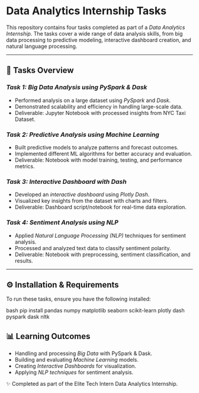 # Data Analytics Internship Tasks

This repository contains four tasks completed as part of a *Data Analytics Internship*. The tasks cover a wide range of data analysis skills, from big data processing to predictive modeling, interactive dashboard creation, and natural language processing.

---

## 📌 Tasks Overview

### *Task 1: Big Data Analysis using PySpark & Dask*
- Performed analysis on a large dataset using *PySpark* and *Dask*.
- Demonstrated scalability and efficiency in handling large-scale data.
- Deliverable: Jupyter Notebook with processed insights from NYC Taxi Dataset.

### *Task 2: Predictive Analysis using Machine Learning*
- Built predictive models to analyze patterns and forecast outcomes.
- Implemented different ML algorithms for better accuracy and evaluation.
- Deliverable: Notebook with model training, testing, and performance metrics.

### *Task 3: Interactive Dashboard with Dash*
- Developed an *interactive dashboard* using *Plotly Dash*.
- Visualized key insights from the dataset with charts and filters.
- Deliverable: Dashboard script/notebook for real-time data exploration.

### *Task 4: Sentiment Analysis using NLP*
- Applied *Natural Language Processing (NLP)* techniques for sentiment analysis.
- Processed and analyzed text data to classify sentiment polarity.
- Deliverable: Notebook with preprocessing, sentiment classification, and results.

---

## ⚙ Installation & Requirements

To run these tasks, ensure you have the following installed:

bash
pip install pandas numpy matplotlib seaborn scikit-learn plotly dash pyspark dask nltk


## 📊 Learning Outcomes
- Handling and processing *Big Data* with PySpark & Dask.
- Building and evaluating *Machine Learning* models.
- Creating *Interactive Dashboards* for visualization.
- Applying *NLP techniques* for sentiment analysis.

✨ Completed as part of the Elite Tech Intern Data Analytics Internship.
